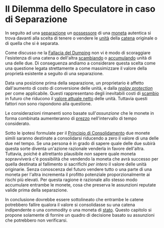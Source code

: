  # Il Dilemma dello Speculatore in caso di Separazione



In seguito ad una [separazione]() un [possessore]() di una [moneta]() autentica si trova davanti alla scelta di tenere o vendere le [unità]() della [catena]() originale o di quella che si è separata.

Come discusso ne la [Fallacia del Dumping]() non vi è modo di scoraggiare l'esistenza di una catena o dell'altra [scambiando]() o [accumulando]() unità di una delle due. Di conseguenza andiamo a considerare questa scelta come una questione legata strettamente a come massimizzare il valore della proprietà esistente a seguito di una separazione.

Data una posizione prima della separazione, un proprietario è affetto dall'aumento di costo di conversione delle unità, e dalla [_replay protection_]() per come applicabile. Questi rappresentano degli inevitabili costi di [scambio]() in futuro che riducono il [valore attuale netto]() delle unità. Tuttavia questi fattori non sono rispondono alla questione.

Le considerazioni rimanenti sono basate sull'_assunzione_ che le monete in forma combinata aumenteranno di [prezzo]() nell'intervallo di tempo considerato.

Sotto le ipotesi formulate per il [Principio di Consolidamento]() due monete simili saranno destinate a consolidarsi riducendo a zero il valore di una delle due nel tempo. Se una persona è in grado di sapere quale delle due subirà questa sorte diventa un'azione razionale venderla in favore dell'altra. Tuttavia, poiché è altrettanto plausibile _non_ sapere quale moneta sopravviverà c'è possibilità che vendendo la moneta che avrà successo per quella destinata al fallimento si sacrifichi _per intero_ il valore delle unità originarie. Senza conoscenza del futuro vendere tutto o una parte di una moneta per l'altra incrementa il profitto potenziale proporzionalmente ai rischi più elevati. Per questa ragione è razionale allo stesso modo accumulare entrambe le monete, cosa che preserva le assunzioni reputate valide prima della separazione.

In conclusione dovrebbe essere sottolineato che entrambe le catene potrebbero fallire qualora il valore si consolidasse su una catena indipendente o una commodity o una moneta di [stato](). Questo capitolo si propone solamente di fornire un quadro di decisione basato su assunzioni che   potrebbero non verificarsi.


